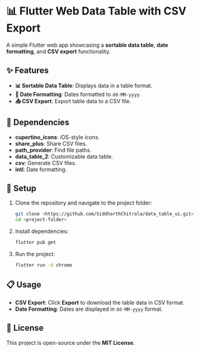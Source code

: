 # 📊 Flutter Web Data Table with CSV Export

A simple Flutter web app showcasing a **sortable data table**, **date formatting**, and **CSV export** functionality.

## ✨ Features

- **📊 Sortable Data Table**: Displays data in a table format.
- **📅 Date Formatting**: Dates formatted to `dd-MM-yyyy`.
- **📤 CSV Export**: Export table data to a CSV file.

## 🔧 Dependencies

- **cupertino_icons**: iOS-style icons.
- **share_plus**: Share CSV files.
- **path_provider**: Find file paths.
- **data_table_2**: Customizable data table.
- **csv**: Generate CSV files.
- **intl**: Date formatting.

## 🚀 Setup

1. Clone the repository and navigate to the project folder:
   ```bash
   git clone <https://github.com/SiddharthChitrala/data_table_ui.git>
   cd <project-folder>
   ```

2. Install dependencies:
   ```bash
   flutter pub get
   ```

3. Run the project:
   ```bash
   flutter run -d chrome
   ```

## 📋 Usage

- **CSV Export**: Click **Export** to download the table data in CSV format.
- **Date Formatting**: Dates are displayed in `dd-MM-yyyy` format.

## 📝 License

This project is open-source under the **MIT License**.

